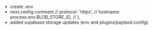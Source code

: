 - create .env
- next.config comment
      //   protocol: 'https',
      //   hostname: process.env.BLOB_STORE_ID,
      // },
- added supabase storage updates (env and plugins/paylaod.config)